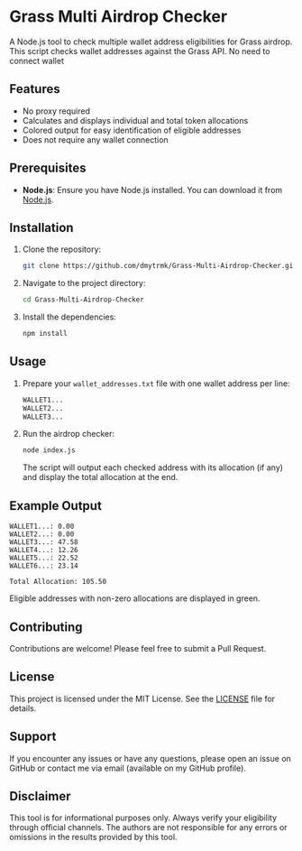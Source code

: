 # Grass Multi Airdrop Checker

A Node.js tool to check multiple wallet address eligibilities for Grass airdrop. This script checks wallet addresses against the Grass API. No need to connect wallet

## Features

- No proxy required
- Calculates and displays individual and total token allocations
- Colored output for easy identification of eligible addresses
- Does not require any wallet connection

## Prerequisites

- **Node.js**: Ensure you have Node.js installed. You can download it from [Node.js](https://nodejs.org/).

## Installation

1. Clone the repository:

   ```bash
   git clone https://github.com/dmytrmk/Grass-Multi-Airdrop-Checker.git
   ```

2. Navigate to the project directory:

   ```bash
   cd Grass-Multi-Airdrop-Checker
   ```

3. Install the dependencies:
   ```bash
   npm install
   ```

## Usage

1. Prepare your `wallet_addresses.txt` file with one wallet address per line:

   ```txt
   WALLET1...
   WALLET2...
   WALLET3...
   ```

2. Run the airdrop checker:

   ```bash
   node index.js
   ```

   The script will output each checked address with its allocation (if any) and display the total allocation at the end.

## Example Output

```
WALLET1...: 0.00
WALLET2...: 0.00
WALLET3...: 47.58
WALLET4...: 12.26
WALLET5...: 22.52
WALLET6...: 23.14

Total Allocation: 105.50
```

Eligible addresses with non-zero allocations are displayed in green.

## Contributing

Contributions are welcome! Please feel free to submit a Pull Request.

## License

This project is licensed under the MIT License. See the [LICENSE](LICENSE) file for details.

## Support

If you encounter any issues or have any questions, please open an issue on GitHub or contact me via email (available on my GitHub profile).

## Disclaimer

This tool is for informational purposes only. Always verify your eligibility through official channels. The authors are not responsible for any errors or omissions in the results provided by this tool.
